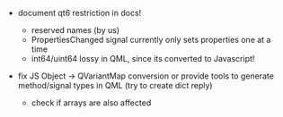 - document qt6 restriction in docs!
  - reserved names (by us)
  - PropertiesChanged signal currently only sets properties one at a time
  - int64/uint64 lossy in QML, since its converted to Javascript!

- fix JS Object -> QVariantMap conversion or provide tools to generate method/signal types in QML (try to create dict reply)
  - check if arrays are also affected
